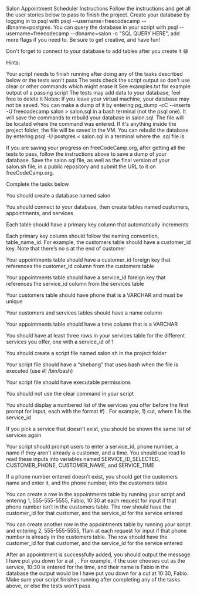 
Salon Appointment Scheduler
Instructions
Follow the instructions and get all the user stories below to pass to finish the project. Create your database by logging in to psql with psql --username=freecodecamp --dbname=postgres. You can query the database in your script with psql --username=freecodecamp --dbname=salon -c "SQL QUERY HERE", add more flags if you need to. Be sure to get creative, and have fun!

Don't forget to connect to your database to add tables after you create it 😄

Hints:

Your script needs to finish running after doing any of the tasks described below or the tests won't pass
The tests check the script output so don't use clear or other commands which might erase it
See examples.txt for example output of a passing script
The tests may add data to your database, feel free to delete it
Notes:
If you leave your virtual machine, your database may not be saved. You can make a dump of it by entering pg_dump -cC --inserts -U freecodecamp salon > salon.sql in a bash terminal (not the psql one). It will save the commands to rebuild your database in salon.sql. The file will be located where the command was entered. If it's anything inside the project folder, the file will be saved in the VM. You can rebuild the database by entering psql -U postgres < salon.sql in a terminal where the .sql file is.

If you are saving your progress on freeCodeCamp.org, after getting all the tests to pass, follow the instructions above to save a dump of your database. Save the salon.sql file, as well as the final version of your salon.sh file, in a public repository and submit the URL to it on freeCodeCamp.org.

Complete the tasks below

You should create a database named salon

You should connect to your database, then create tables named customers, appointments, and services

Each table should have a primary key column that automatically increments

Each primary key column should follow the naming convention, table_name_id. For example, the customers table should have a customer_id key. Note that there’s no s at the end of customer

Your appointments table should have a customer_id foreign key that references the customer_id column from the customers table

Your appointments table should have a service_id foreign key that references the service_id column from the services table

Your customers table should have phone that is a VARCHAR and must be unique

Your customers and services tables should have a name column

Your appointments table should have a time column that is a VARCHAR

You should have at least three rows in your services table for the different services you offer, one with a service_id of 1

You should create a script file named salon.sh in the project folder

Your script file should have a “shebang” that uses bash when the file is executed (use #! /bin/bash)

Your script file should have executable permissions

You should not use the clear command in your script

You should display a numbered list of the services you offer before the first prompt for input, each with the format #) <service>. For example, 1) cut, where 1 is the service_id

If you pick a service that doesn't exist, you should be shown the same list of services again

Your script should prompt users to enter a service_id, phone number, a name if they aren’t already a customer, and a time. You should use read to read these inputs into variables named SERVICE_ID_SELECTED, CUSTOMER_PHONE, CUSTOMER_NAME, and SERVICE_TIME

If a phone number entered doesn’t exist, you should get the customers name and enter it, and the phone number, into the customers table

You can create a row in the appointments table by running your script and entering 1, 555-555-5555, Fabio, 10:30 at each request for input if that phone number isn’t in the customers table. The row should have the customer_id for that customer, and the service_id for the service entered

You can create another row in the appointments table by running your script and entering 2, 555-555-5555, 11am at each request for input if that phone number is already in the customers table. The row should have the customer_id for that customer, and the service_id for the service entered

After an appointment is successfully added, you should output the message I have put you down for a <service> at <time>, <name>. For example, if the user chooses cut as the service, 10:30 is entered for the time, and their name is Fabio in the database the output would be I have put you down for a cut at 10:30, Fabio. Make sure your script finishes running after completing any of the tasks above, or else the tests won't pass
